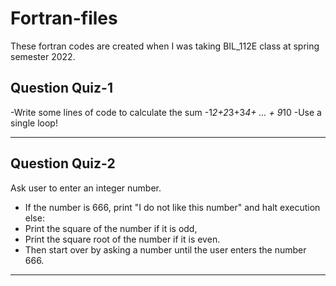 # Fortran-files

These fortran codes are created when I was taking BIL_112E class at spring semester 2022.

Question Quiz-1
------------------------------------------------------------
-Write some lines of code to calculate the sum
-1*2+2*3+3*4+ ... + 9*10
-Use a single loop!

------------------------------------------------------------

Question Quiz-2
------------------------------------------------------------
Ask user to enter an integer number.
- If the number is 666, print "I do not like this number"
and halt execution
else:
- Print the square of the number if it is odd,
- Print the square root of the number if it is even.
- Then start over by asking a number until the user
enters the number 666.
------------------------------------------------------------
